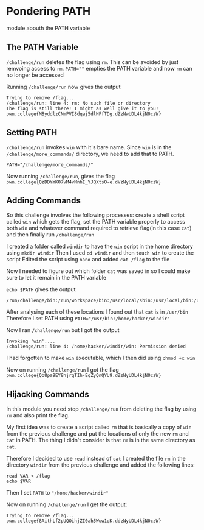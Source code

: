 # Pondering PATH

module abouth the PATH variable

## The PATH Variable

`/challenge/run` deletes the flag using `rm`. This can be avoided by just remvoing access to `rm`.
`PATH=""` empties the PATH variable and now `rm` can no longer be accessed

Running `/challenge/run` now gives the output
```
Trying to remove /flag...
/challenge/run: line 4: rm: No such file or directory
The flag is still there! I might as well give it to you!
pwn.college{M8yddlzCNmPVI8dqaj5dlHFfTDg.dZzNwUDL4kjN0czW}
```

## Setting PATH

`/challenge/run` invokes `win` with it's bare name. Since `win` is in the `/challenge/more_commands/` directory, we need to add that to PATH.

`PATH="/challenge/more_commands/"`

Now running `/challenge/run`, gives the flag `pwn.college{QzDDYmKO7vM4vMnhI_YJQXtsO-e.dVzNyUDL4kjN0czW}`

## Adding Commands

So this challenge involves the following processes: create a shell script called `win` which gets the flag, set the PATH variable properly to access both `win` and whatever command required to retrieve flag(in this case `cat`) and then finally run `/challenge/run`

I created a folder called `windir` to have the `win` script in the home directory using `mkdir windir`
Then I used `cd windir` and then `touch win` to create the script
Edited the script using `nano` and added `cat /flag` to the file

Now I needed to figure out which folder `cat` was saved in so I could make sure to let it remain in the PATH variable

`echo $PATH` gives the output 
```
/run/challenge/bin:/run/workspace/bin:/usr/local/sbin:/usr/local/bin:/usr/sbin:/usr/bin:/sbin:/bin
```

After analysing each of these locations I found out that `cat` is in `/usr/bin`
Therefore I set PATH using `PATH="/usr/bin:/home/hacker/windir"`

Now I ran `/challenge/run` but I got the output
```
Invoking 'win'....
/challenge/run: line 4: /home/hacker/windir/win: Permission denied
```

I had forgotten to make `win` executable, which I then did using `chmod +x win`

Now on running `/challenge/run` I got the flag `pwn.college{Qb8pa9EY8hjrgTIh-EqZyQnQYU9.dZzNyUDL4kjN0czW}`

## Hijacking Commands

In this module you need stop `/challenge/run` from deleting the flag by using `rm` and also print the flag.

My first idea was to create a script called `rm` that is basically a copy of `win` from the previous challenge and put the locations of only the new `rm` and `cat` in PATH.
The thing I didn't consider is that `rm` is in the same directory as `cat`.

Therefore I decided to use `read` instead of `cat`
I created the file `rm` in the directory `windir` from the previous challenge and added the following lines:
```
read VAR < /flag
echo $VAR
```

Then I set `PATH` to `"/home/hacker/windir"`

Now on running `/challenge/run` I get the output:
```
Trying to remove /flag...
pwn.college{8AithLf2pUQOihjZI0ah5Wuw1qK.ddzNyUDL4kjN0czW}
```
